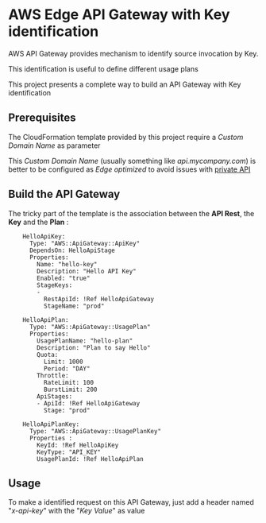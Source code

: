 # AWS Edge API Gateway with Key identification

AWS API Gateway provides mechanism to identify source invocation by Key.

This identification is useful to define different usage plans

This project presents a complete way to build an API Gateway with Key identification

## Prerequisites
The CloudFormation template provided by this project require a *Custom Domain Name* as parameter

This *Custom Domain Name* (usually something like *api.mycompany.com*) is better to be configured as *Edge optimized* to avoid issues with [private API](https://github.com/cannereau/api-private)


## Build the API Gateway
The tricky part of the template is the association between the **API Rest**, the **Key** and the **Plan** :

        HelloApiKey:
          Type: "AWS::ApiGateway::ApiKey"
          DependsOn: HelloApiStage
          Properties:
            Name: "hello-key"
            Description: "Hello API Key"
            Enabled: "true"
            StageKeys:
            -
              RestApiId: !Ref HelloApiGateway
              StageName: "prod"

        HelloApiPlan:
          Type: "AWS::ApiGateway::UsagePlan"
          Properties:
            UsagePlanName: "hello-plan"
            Description: "Plan to say Hello"
            Quota:
              Limit: 1000
              Period: "DAY"
            Throttle:
              RateLimit: 100
              BurstLimit: 200
            ApiStages:
            - ApiId: !Ref HelloApiGateway
              Stage: "prod"

        HelloApiPlanKey:
          Type: "AWS::ApiGateway::UsagePlanKey"
          Properties : 
            KeyId: !Ref HelloApiKey
            KeyType: "API_KEY"
            UsagePlanId: !Ref HelloApiPlan

## Usage
To make a identified request on this API Gateway, just add a header named "*x-api-key*" with the "*Key Value*" as value

